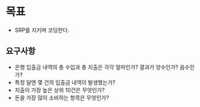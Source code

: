 # 목표
- SRP를 지키며 코딩한다.

## 요구사항
- 은행 입출금 내역의 총 수입과 총 지출은 각각 얼마인가? 결과가 양수인가? 음수인가?
- 특정 달엔 몇 건의 입출금 내역이 발생했는가?
- 지출이 가장 높은 상위 10건은 무엇인가?
- 돈을 가장 많이 소비하는 항목은 무엇인가?